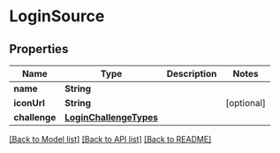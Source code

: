# LoginSource

## Properties
Name | Type | Description | Notes
------------ | ------------- | ------------- | -------------
**name** | **String** |  | 
**iconUrl** | **String** |  | [optional] 
**challenge** | [**LoginChallengeTypes**](LoginChallengeTypes.md) |  | 

[[Back to Model list]](../README.md#documentation-for-models) [[Back to API list]](../README.md#documentation-for-api-endpoints) [[Back to README]](../README.md)


